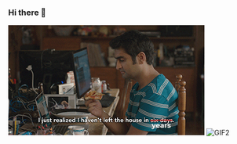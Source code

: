 ### Hi there 👋
<img alt="GIF" src="github.gif" />
<img alt="GIF2" src="https://i.imgur.com/50NA7vr.gif" />
<!--
**RickyWanga/RickyWanga** is a ✨ _special_ ✨ repository because its `README.md` (this file) appears on your GitHub profile.

Here are some ideas to get you started:

- 🔭 I’m currently working on ...
- 🌱 I’m currently learning ...
- 👯 I’m looking to collaborate on ...
- 🤔 I’m looking for help with ...
- 💬 Ask me about ...
- 📫 How to reach me: ...
- 😄 Pronouns: ...
- ⚡ Fun fact: ...
-->
